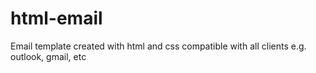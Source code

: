 # html-email
Email template created with html and css compatible with all clients e.g. outlook, gmail, etc
